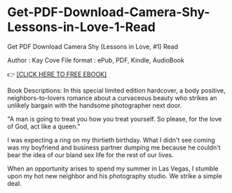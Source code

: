 # Get-PDF-Download-Camera-Shy-Lessons-in-Love-1-Read
Get PDF Download Camera Shy (Lessons in Love, #1) Read


Author : Kay Cove
File format : ePub, PDF, Kindle, AudioBook

👉 [[CLICK HERE TO FREE EBOOK]](https://slicefile.web.app/lohkan/202399005-camera-shy)

Book Descriptions:
In this special limited edition hardcover, a body positive, neighbors-to-lovers romance about a curvaceous beauty who strikes an unlikely bargain with the handsome photographer next door.

"A man is going to treat you how you treat yourself. So please, for the love of God, act like a queen."

I was expecting a ring on my thirtieth birthday. What I didn't see coming was my boyfriend and business partner dumping me because he couldn't bear the idea of our bland sex life for the rest of our lives.

When an opportunity arises to spend my summer in Las Vegas, I stumble upon my hot new neighbor and his photography studio. We strike a simple deal.
